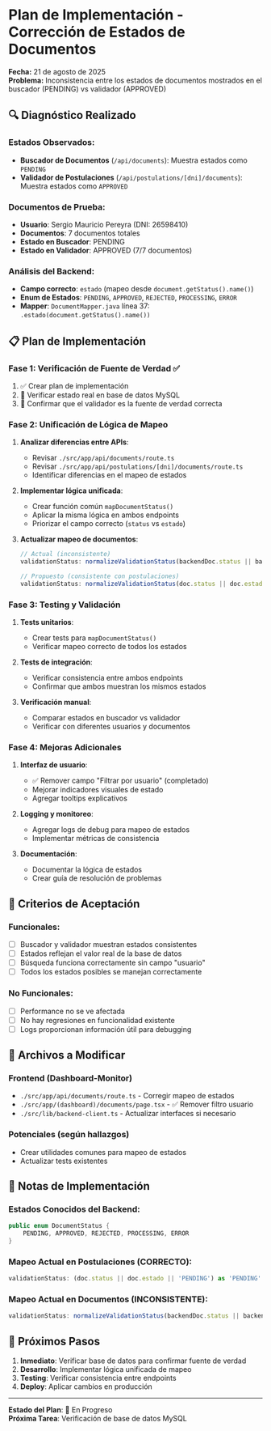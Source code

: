 # Plan de Implementación - Corrección de Estados de Documentos

**Fecha:** 21 de agosto de 2025  
**Problema:** Inconsistencia entre los estados de documentos mostrados en el buscador (PENDING) vs validador (APPROVED)

## 🔍 Diagnóstico Realizado

### Estados Observados:
- **Buscador de Documentos** (`/api/documents`): Muestra estados como `PENDING`
- **Validador de Postulaciones** (`/api/postulations/[dni]/documents`): Muestra estados como `APPROVED`

### Documentos de Prueba:
- **Usuario**: Sergio Mauricio Pereyra (DNI: 26598410)
- **Documentos**: 7 documentos totales
- **Estado en Buscador**: PENDING
- **Estado en Validador**: APPROVED (7/7 documentos)

### Análisis del Backend:
- **Campo correcto**: `estado` (mapeo desde `document.getStatus().name()`)
- **Enum de Estados**: `PENDING`, `APPROVED`, `REJECTED`, `PROCESSING`, `ERROR`
- **Mapper**: `DocumentMapper.java` línea 37: `.estado(document.getStatus().name())`

## 📋 Plan de Implementación

### **Fase 1: Verificación de Fuente de Verdad** ✅
1. ✅ Crear plan de implementación
2. 🔄 Verificar estado real en base de datos MySQL
3. 🔄 Confirmar que el validador es la fuente de verdad correcta

### **Fase 2: Unificación de Lógica de Mapeo**
1. **Analizar diferencias entre APIs**:
   - Revisar `./src/app/api/documents/route.ts` 
   - Revisar `./src/app/api/postulations/[dni]/documents/route.ts`
   - Identificar diferencias en el mapeo de estados

2. **Implementar lógica unificada**:
   - Crear función común `mapDocumentStatus()` 
   - Aplicar la misma lógica en ambos endpoints
   - Priorizar el campo correcto (`status` vs `estado`)

3. **Actualizar mapeo de documentos**:
   ```typescript
   // Actual (inconsistente)
   validationStatus: normalizeValidationStatus(backendDoc.status || backendDoc.estado || backendDoc.validationStatus)
   
   // Propuesto (consistente con postulaciones)
   validationStatus: normalizeValidationStatus(doc.status || doc.estado || 'PENDING')
   ```

### **Fase 3: Testing y Validación**
1. **Tests unitarios**:
   - Crear tests para `mapDocumentStatus()`
   - Verificar mapeo correcto de todos los estados

2. **Tests de integración**:
   - Verificar consistencia entre ambos endpoints
   - Confirmar que ambos muestran los mismos estados

3. **Verificación manual**:
   - Comparar estados en buscador vs validador
   - Verificar con diferentes usuarios y documentos

### **Fase 4: Mejoras Adicionales**
1. **Interfaz de usuario**:
   - ✅ Remover campo "Filtrar por usuario" (completado)
   - Mejorar indicadores visuales de estado
   - Agregar tooltips explicativos

2. **Logging y monitoreo**:
   - Agregar logs de debug para mapeo de estados
   - Implementar métricas de consistencia

3. **Documentación**:
   - Documentar la lógica de estados
   - Crear guía de resolución de problemas

## 🎯 Criterios de Aceptación

### **Funcionales:**
- [ ] Buscador y validador muestran estados consistentes
- [ ] Estados reflejan el valor real de la base de datos
- [ ] Búsqueda funciona correctamente sin campo "usuario"
- [ ] Todos los estados posibles se manejan correctamente

### **No Funcionales:**
- [ ] Performance no se ve afectada
- [ ] No hay regresiones en funcionalidad existente
- [ ] Logs proporcionan información útil para debugging

## 🔧 Archivos a Modificar

### **Frontend (Dashboard-Monitor)**
- `./src/app/api/documents/route.ts` - Corregir mapeo de estados
- `./src/app/(dashboard)/documents/page.tsx` - ✅ Remover filtro usuario
- `./src/lib/backend-client.ts` - Actualizar interfaces si necesario

### **Potenciales (según hallazgos)**
- Crear utilidades comunes para mapeo de estados
- Actualizar tests existentes

## 📝 Notas de Implementación

### **Estados Conocidos del Backend:**
```java
public enum DocumentStatus {
    PENDING, APPROVED, REJECTED, PROCESSING, ERROR
}
```

### **Mapeo Actual en Postulaciones (CORRECTO):**
```typescript
validationStatus: (doc.status || doc.estado || 'PENDING') as 'PENDING' | 'APPROVED' | 'REJECTED'
```

### **Mapeo Actual en Documentos (INCONSISTENTE):**
```typescript
validationStatus: normalizeValidationStatus(backendDoc.status || backendDoc.estado || backendDoc.validationStatus)
```

## 🚀 Próximos Pasos

1. **Inmediato**: Verificar base de datos para confirmar fuente de verdad
2. **Desarrollo**: Implementar lógica unificada de mapeo
3. **Testing**: Verificar consistencia entre endpoints
4. **Deploy**: Aplicar cambios en producción

---

**Estado del Plan**: 🔄 En Progreso  
**Próxima Tarea**: Verificación de base de datos MySQL
